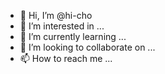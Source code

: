 - 👋 Hi, I’m @hi-cho
- 👀 I’m interested in ...
- 🌱 I’m currently learning ...
- 💞️ I’m looking to collaborate on ...
- 📫 How to reach me ...

<!---
hi-cho/hi-cho is a ✨ special ✨ repository because its `README.md` (this file) appears on your GitHub profile.
You can click the Preview link to take a look at your changes.
--->
